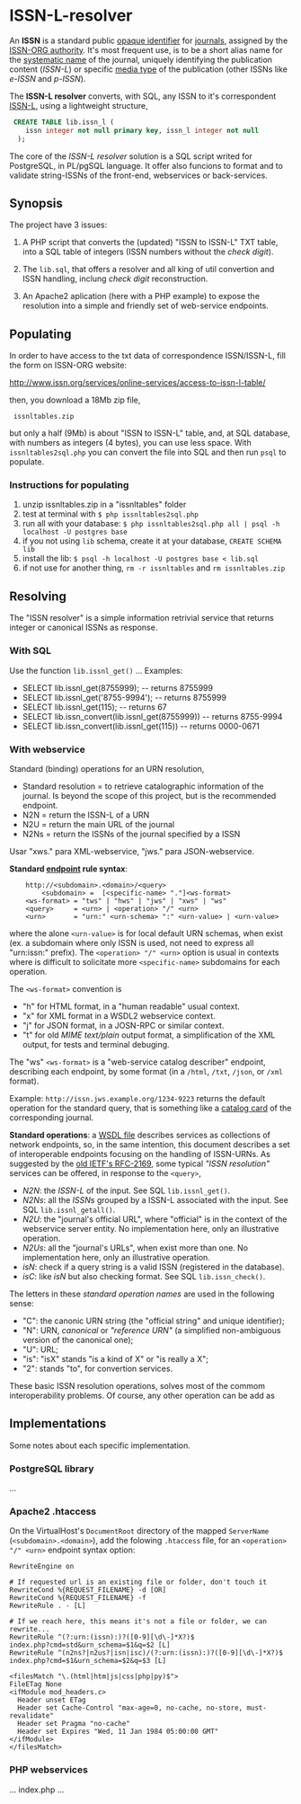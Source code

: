 ISSN-L-resolver
===============

An **ISSN** is a standard public [opaque identifier](https://en.wikipedia.org/wiki/Unique_identifier) for [journals](https://en.wikipedia.org/wiki/Periodical_publication), assigned by the [ISSN-ORG authority](http://www.issn.org). It's most frequent use, is to be a short alias name for the [systematic name](https://en.wikipedia.org/wiki/Systematic_name) of the journal, uniquely identifying  the publication content (*ISSN-L*) or specific [media type](https://en.wikipedia.org/wiki/Media_(communication)) of the publication (other ISSNs like *e-ISSN* and *p-ISSN*).

The **ISSN-L resolver** converts, with SQL, any ISSN to it's correspondent [ISSN-L](https://en.wikipedia.org/wiki/ISSN#Linking_ISSN), using a  lightweight structure,

  ````sql
   CREATE TABLE lib.issn_l (
      issn integer not null primary key, issn_l integer not null
    );
  ````

The core of the *ISSN-L resolver* solution is a SQL script writed for PostgreSQL, in PL/pgSQL language. It  offer also funcions to format and to validate string-ISSNs of the front-end, webservices or back-services.

## Synopsis ##
The project have 3 issues:

 1. A PHP script that converts the (updated) "ISSN to ISSN-L" TXT table, into a SQL table of integers (ISSN numbers without the *check digit*).

 2. The `lib.sql`, that offers a resolver and all king of util convertion and ISSN handling, inclung *check digit* reconstruction.

 3. An Apache2 aplication (here with a PHP example) to expose the resolution into a simple and friendly set of web-service endpoints.

## Populating ##

In order to have access to the txt data of correspondence ISSN/ISSN-L,  fill the form on ISSN-ORG website:

 http://www.issn.org/services/online-services/access-to-issn-l-table/
   
then, you download a 18Mb zip file, 

     issnltables.zip

but only a half (9Mb) is about "ISSN to ISSN-L" table, and, at SQL database, with numbers as integers (4 bytes), you can use less space.
With `issnltables2sql.php` you can convert the file into SQL and then run `psql` to populate.

### Instructions for populating ###

 1. unzip issnltables.zip in a "issnltables"  folder
 2. test at terminal with `$ php issnltables2sql.php`
 3. run all with your database: `$ php issnltables2sql.php all | psql -h localhost -U postgres base`
 4. if you not using `lib` schema, create it at your database, `CREATE SCHEMA lib`
 5. install the lib: `$ psql -h localhost -U postgres base < lib.sql`
 6. if not use for another thing, `rm -r issnltables` and `rm issnltables.zip`

## Resolving ##
The "ISSN resolver" is a simple information retrivial service that returns integer or canonical ISSNs as response. 

### With SQL ###

Use the function `lib.issnl_get()` ... Examples:

* SELECT lib.issnl_get(8755999);     -- returns 8755999
* SELECT lib.issnl_get('8755-9994'); -- returns 8755999
* SELECT lib.issnl_get(115);     -- returns 67
* SELECT lib.issn_convert(lib.issnl_get(8755999)) -- returns 8755-9994
* SELECT lib.issn_convert(lib.issnl_get(115))     -- returns 0000-0671

### With webservice ###
Standard (binding) operations for an URN resolution,

* Standard resolution = to retrieve catalographic information of the journal. Is beyond the scope of this project, but is the recommended endpoint.
* N2N = return the ISSN-L of a URN
* N2U = return the main URL of the journal
* N2Ns = return the ISSNs of the journal specified by a ISSN

Usar "xws." para XML-webservice, "jws." para JSON-webservice.

**Standard [endpoint](http://www.w3.org/TR/wsdl20/#Endpoint) rule syntax**:
```
	http://<subdomain>.<domain>/<query>
        <subdomain> =  [<specific-name> "."]<ws-format> 
	<ws-format> = "tws" | "hws" | "jws" | "xws" | "ws"
	<query>     = <urn> | <operation> "/" <urn>
	<urn>       = "urn:" <urn-schema> ":" <urn-value> | <urn-value>
```
where the alone `<urn-value>` is for local default URN schemas, when exist (ex. a subdomain where only ISSN is used, not need to express all "urn:issn:" prefix). The `<operation> "/" <urn>` option is usual in contexts where is difficult to solicitate more `<specific-name>` subdomains for each operation.

The `<ws-format>` convention is
 * "h" for HTML format, in a "human readable" usual context.
 * "x" for XML format in a WSDL2 webservice context.
 * "j" for JSON format, in a JOSN-RPC or similar context.
 * "t" for old *MIME text/plain* output format, a simplification of the XML output, for tests and terminal debuging.

The "ws" `<ws-format>` is a "web-service catalog describer" endpoint, describing each endpoint, by some format (in a `/html`, `/txt`, `/json`, or `/xml` format).

Example: `http://issn.jws.example.org/1234-9223` returns the default operation for the standard query, that is something like a [catalog card](https://en.wikipedia.org/wiki/Library_catalog#Catalog_card) of the corresponding journal.

**Standard operations**: a [WSDL file](https://en.wikipedia.org/wiki/WSDL#Example_WSDL_file) describes services as collections of network endpoints, so, in the same intention, this document describes a set of interoperable endpoints focusing on the handling of ISSN-URNs. As suggested by the [old IETF's RFC-2169](http://tools.ietf.org/html/rfc2169), some typical *"ISSN resolution"* services can be offered, in response to the `<query>`,

 * *N2N*: the *ISSN-L* of the input. See SQL `lib.issnl_get()`.
 * *N2Ns*: all the *ISSN*s grouped by a ISSN-L associated with the input. See SQL `lib.issnl_getall()`.
 * *N2U*: the "journal's official URL", where "official" is in the context of the webservice server entity. No implementation here, only an illustrative operation.
 * *N2Us*: all the "journal's URLs", when exist more than one. No implementation here, only an illustrative operation.
 * *isN*: check if a query string is a valid ISSN (registered in the database).
 * *isC*: like *isN* but also checking format. See SQL `lib.issn_check()`.

The letters in these *standard operation names* are used in the following sense:

 * "C": the canonic URN string (the "official string" and unique identifier);
 * "N": URN, *canonical* or *"reference URN"* (a simplified non-ambiguous version of the canonical one);
 * "U": URL;
 * "is": "isX" stands "is a kind of X" or "is really a X";
 * "2": stands "to", for convertion services. 

These basic ISSN resolution operations, solves most of the commom interoperability problems. Of course, any other operation can be add as 

## Implementations ##
Some notes about each specific implementation.

### PostgreSQL library ###
...

### Apache2 .htaccess ###
On the VirtualHost's `DocumentRoot` directory of the mapped `ServerName` (`<subdomain>.<domain>`), add the folowing `.htaccess` file, for an `<operation> "/" <urn>` endpoint syntax option:
```
RewriteEngine on

# If requested url is an existing file or folder, don't touch it
RewriteCond %{REQUEST_FILENAME} -d [OR]
RewriteCond %{REQUEST_FILENAME} -f
RewriteRule . - [L]

# If we reach here, this means it's not a file or folder, we can rewrite...
RewriteRule ^(?:urn:(issn):)?([0-9][\d\-]*X?)$                           index.php?cmd=std&urn_schema=$1&q=$2 [L]
RewriteRule ^(n2ns?|n2us?|isn|isc)/(?:urn:(issn):)?([0-9][\d\-]*X?)$     index.php?cmd=$1&urn_schema=$2&q=$3 [L]

<filesMatch "\.(html|htm|js|css|php|py)$">
FileETag None
<ifModule mod_headers.c>
  Header unset ETag
  Header set Cache-Control "max-age=0, no-cache, no-store, must-revalidate"
  Header set Pragma "no-cache"
  Header set Expires "Wed, 11 Jan 1984 05:00:00 GMT"
</ifModule>
</filesMatch>
```

### PHP webservices ###
... index.php ...
